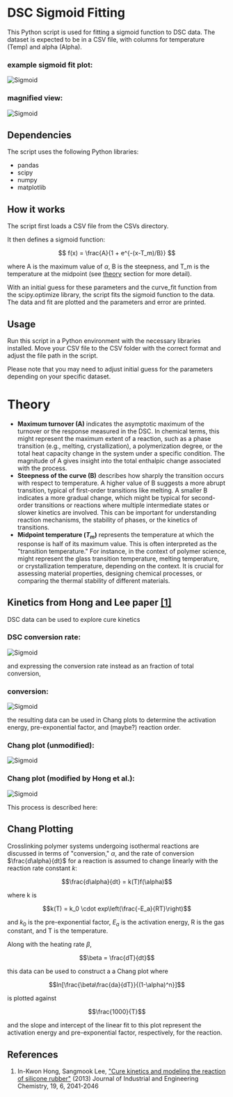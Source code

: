# DSC Sigmoid Fitting

This Python script is used for fitting a sigmoid function to DSC data. The dataset is expected to be in a CSV file, with columns for temperature (Temp) and alpha (Alpha).

### example sigmoid fit plot:
![Sigmoid](Exports/sigmoidfit.png)

### magnified view:
![Sigmoid](Exports/sigmoidfit_zoom.png)


## Dependencies
The script uses the following Python libraries:

- pandas
- scipy
- numpy
- matplotlib

## How it works
The script first loads a CSV file from the CSVs directory.

It then defines a sigmoid function:

$$ f(x) = \frac{A}{1 + e^{-(x-T_m)/B}} $$

where A is the maximum value of $\alpha$, B is the steepness, and T_m is the temperature at the midpoint (see [theory](#Theory) section for more detail).

With an initial guess for these parameters and the curve_fit function from the scipy.optimize library, the script fits the sigmoid function to the data. The data and fit are plotted and the parameters and error are printed.

## Usage
Run this script in a Python environment with the necessary libraries installed. Move your CSV file to the CSV folder with the correct format and adjust the file path in the script.

Please note that you may need to adjust initial guess for the parameters depending on your specific dataset.

# Theory

- **Maximum turnover (A)** indicates the asymptotic maximum of the turnover or the response measured in the DSC. In chemical terms, this might represent the maximum extent of a reaction, such as a phase transition (e.g., melting, crystallization), a polymerization degree, or the total heat capacity change in the system under a specific condition. The magnitude of A gives insight into the total enthalpic change associated with the process.
- **Steepness of the curve (B)** describes how sharply the transition occurs with respect to temperature. A higher value of B suggests a more abrupt transition, typical of first-order transitions like melting. A smaller B indicates a more gradual change, which might be typical for second-order transitions or reactions where multiple intermediate states or slower kinetics are involved. This can be important for understanding reaction mechanisms, the stability of phases, or the kinetics of transitions.
- **Midpoint temperature ($T_m$)** represents the temperature at which the response is half of its maximum value. This is often interpreted as the "transition temperature." For instance, in the context of polymer science, might represent the glass transition temperature, melting temperature, or crystallization temperature, depending on the context. It is crucial for assessing material properties, designing chemical processes, or comparing the thermal stability of different materials.

## Kinetics from Hong and Lee paper [[1]](##References)
DSC data can be used to explore cure kinetics

### DSC conversion rate:
![Sigmoid](Hong_1a.png)

and expressing the conversion rate instead as an fraction of total conversion,

### conversion:
![Sigmoid](Hong_1b.png)

the resulting data can be used in Chang plots to determine the activation energy, pre-exponential factor, and (maybe?) reaction order.

### Chang plot (unmodified):
![Sigmoid](Hong_6.png)

### Chang plot (modified by Hong et al.):
![Sigmoid](Hong_7.png)

This process is described here:

## Chang Plotting
Crosslinking polymer systems undergoing isothermal reactions are discussed in terms of "conversion," $\alpha$, and the rate of conversion $\frac{d\alpha}{dt}$ for a reaction is assumed to change linearly with the reaction rate constant $k$:

$$\frac{d\alpha}{dt} = k(T)f(\alpha)$$

where k is

$$k(T) = k_0 \cdot exp\left(\frac{-E_a}{RT}\right)$$

and $k_0$ is the pre-exponential factor, $E_a$ is the activation energy, R is the gas constant, and T is the temperature.  

Along with the heating rate $\beta$,

$$\beta = \frac{dT}{dt}$$

this data can be used to construct a a Chang plot where

$$ln[\frac{\beta\frac{da}{dT}}{(1-\alpha)^n}]$$

is plotted against

$$\frac{1000}{T}$$

and the slope and intercept of the linear fit to this plot represent the activation energy and pre-exponential factor, respectively, for the reaction.

## References
1. In-Kwon Hong, Sangmook Lee, ["Cure kinetics and modeling the reaction of silicone rubber"](https://www.sciencedirect.com/science/article/abs/pii/S1226086X12001645) (2013) Journal of Industrial and Engineering Chemistry, 19, 6, 2041-2046